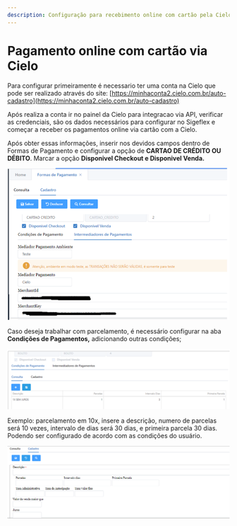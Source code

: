 ```yaml
---
description: Configuração para recebimento online com cartão pela Cielo
---
```


# Pagamento online com cartão via Cielo

Para configurar primeiramente é necessario ter uma conta na Cielo que pode ser realizado através do site: [https://minhaconta2.cielo.com.br/auto-cadastro](https://minhaconta2.cielo.com.br/auto-cadastro)

Após realiza a conta ir no painel da Cielo para integracao via API, verificar as credenciais, são os dados necessários para configurar no Sigeflex e começar a receber os pagamentos online via cartão com a Cielo.

Após obter essas informações, inserir nos devidos campos dentro de Formas de Pagamento e configurar a opção de **CARTAO DE CRÉDITO OU DÉBITO**. Marcar a opção **Disponivel Checkout e Disponivel Venda.**

![](<../../../.gitbook/assets/image (107).png>)

Caso deseja trabalhar com parcelamento, é necessário configurar na aba **Condições de Pagamentos,** adicionando outras condições;

![](<../../../.gitbook/assets/image (101).png>)

Exemplo: parcelamento em 10x, insere a descrição, numero de parcelas será 10 vezes, intervalo de dias será 30 dias,  e primeira parcela 30 dias. Podendo ser configurado de acordo com as condições do usuário.

![](<../../../.gitbook/assets/image (103).png>)
